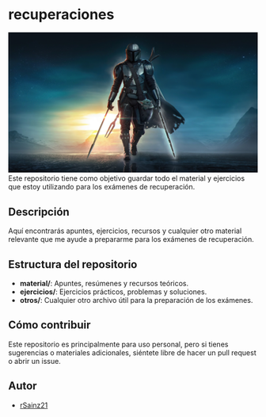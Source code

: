 # recuperaciones  
![foto](https://github.com/rSainz21/recuperaciones/blob/imagenes/theMandalorian.jpg)
Este repositorio tiene como objetivo guardar todo el material y ejercicios que estoy utilizando para los exámenes de recuperación.  

## Descripción  

Aquí encontrarás apuntes, ejercicios, recursos y cualquier otro material relevante que me ayude a prepararme para los exámenes de recuperación.  

## Estructura del repositorio  

- **material/**: Apuntes, resúmenes y recursos teóricos.  
- **ejercicios/**: Ejercicios prácticos, problemas y soluciones.  
- **otros/**: Cualquier otro archivo útil para la preparación de los exámenes.  

## Cómo contribuir  

Este repositorio es principalmente para uso personal, pero si tienes sugerencias o materiales adicionales, siéntete libre de hacer un pull request o abrir un issue.  

## Autor  

- [rSainz21](https://github.com/rSainz21)  
